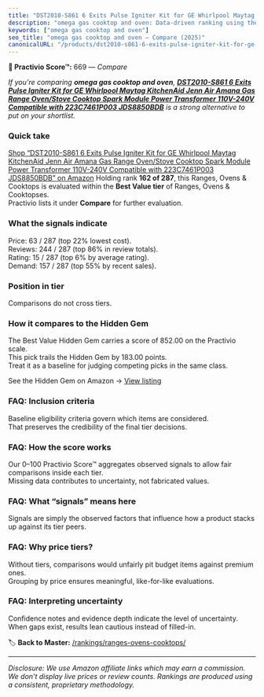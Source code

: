 ```yaml
---
title: "DST2010-S861 6 Exits Pulse Igniter Kit for GE Whirlpool Maytag KitchenAid Jenn Air Amana Gas Range Oven/Stove Cooktop Spark Module Power Transformer 110V-240V Compatible with 223C7461P003 JDS8850BDB"
description: "omega gas cooktop and oven: Data-driven ranking using the Practivio Score™. Positioned by quality, value, demand, findability, momentum."
keywords: ["omega gas cooktop and oven"]
seo_title: "omega gas cooktop and oven — Compare (2025)"
canonicalURL: "/products/dst2010-s861-6-exits-pulse-igniter-kit-for-ge-whirlpool-maytag-kitchenaid-jenn-air-amana-gas-range-ovenstove-cooktop-spark-module-power-transformer-110v-240v-compatible-with-223c7461p003-jds8850bdb-B0F21QCPYX/"
---
```


**🛒 Practivio Score™:** 669 — _Compare_


*If you're comparing **omega gas cooktop and oven**, **[DST2010-S861 6 Exits Pulse Igniter Kit for GE Whirlpool Maytag KitchenAid Jenn Air Amana Gas Range Oven/Stove Cooktop Spark Module Power Transformer 110V-240V Compatible with 223C7461P003 JDS8850BDB](https://www.amazon.com/dp/B0F21QCPYX?tag=practivio-20)** is a strong alternative to put on your shortlist.*
### Quick take
[Shop “DST2010-S861 6 Exits Pulse Igniter Kit for GE Whirlpool Maytag KitchenAid Jenn Air Amana Gas Range Oven/Stove Cooktop Spark Module Power Transformer 110V-240V Compatible with 223C7461P003 JDS8850BDB” on Amazon](https://www.amazon.com/dp/B0F21QCPYX?tag=practivio-20)
Holding rank **162 of 287**, this Ranges, Ovens & Cooktops is evaluated within the **Best Value tier** of Ranges, Ovens & Cooktopses.  
Practivio lists it under **Compare** for further evaluation.

### What the signals indicate
Price: 63 / 287 (top 22% lowest cost).  
Reviews: 244 / 287 (top 86% in review totals).  
Rating: 15 / 287 (top 6% by average rating).  
Demand: 157 / 287 (top 55% by recent sales).

### Position in tier
Comparisons do not cross tiers.

### How it compares to the Hidden Gem
The Best Value Hidden Gem carries a score of 852.00 on the Practivio scale.  
This pick trails the Hidden Gem by 183.00 points.  
Treat it as a baseline for judging competing picks in the same class.  

See the Hidden Gem on Amazon → [View listing](https://www.amazon.com/dp/B0CHJ5HFNB?tag=practivio-20)

### FAQ: Inclusion criteria
Baseline eligibility criteria govern which items are considered.  
That preserves the credibility of the final tier decisions.

### FAQ: How the score works
Our 0–100 Practivio Score™ aggregates observed signals to allow fair comparisons inside each tier.  
Missing data contributes to uncertainty, not fabricated values.

### FAQ: What “signals” means here
Signals are simply the observed factors that influence how a product stacks up against its tier peers.

### FAQ: Why price tiers?
Without tiers, comparisons would unfairly pit budget items against premium ones.  
Grouping by price ensures meaningful, like-for-like evaluations.

### FAQ: Interpreting uncertainty
Confidence notes and evidence depth indicate the level of uncertainty.  
When gaps exist, results lean cautious instead of filled-in.

<!-- Missing template for Compare/CompareWithinPriceClass -->


🏷️ **Back to Master:** [/rankings/ranges-ovens-cooktops/](/rankings/ranges-ovens-cooktops/)

---
_Disclosure: We use Amazon affiliate links which may earn a commission. We don’t display live prices or review counts. Rankings are produced using a consistent, proprietary methodology._
